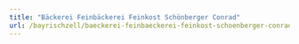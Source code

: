 ```yaml
---
title: "Bäckerei Feinbäckerei Feinkost Schönberger Conrad"
url: /bayrischzell/baeckerei-feinbaeckerei-feinkost-schoenberger-conrad/
---
```

